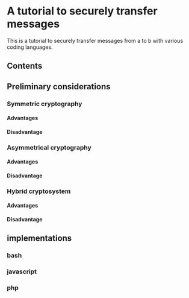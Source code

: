 # A tutorial to securely transfer messages

This is a tutorial to securely transfer messages from a to b with various coding languages.

## Contents



## Preliminary considerations

### Symmetric cryptography

#### Advantages

#### Disadvantage

### Asymmetrical cryptography

#### Advantages

#### Disadvantage

### Hybrid cryptosystem

#### Advantages

#### Disadvantage

## implementations

### bash

### javascript

### php 
